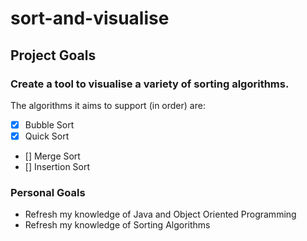 # sort-and-visualise


## Project Goals
### Create a tool to visualise a variety of sorting algorithms.

The algorithms it aims to support (in order) are:
* [x] Bubble Sort
* [x] Quick Sort
* [] Merge Sort
* [] Insertion Sort

### Personal Goals

* Refresh my knowledge of Java and Object Oriented Programming
* Refresh my knowledge of Sorting Algorithms



